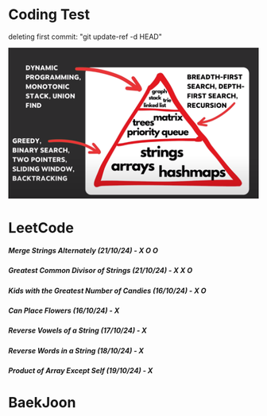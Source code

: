 # Coding Test

deleting first commit: "git update-ref -d HEAD"


![Image](image.png)

# LeetCode
##### Merge Strings Alternately (21/10/24) - X O O
##### Greatest Common Divisor of Strings (21/10/24) - X X O
##### Kids with the Greatest Number of Candies (16/10/24) - X O
##### Can Place Flowers (16/10/24) - X
##### Reverse Vowels of a String (17/10/24) - X
##### Reverse Words in a String (18/10/24) - X
##### Product of Array Except Self (19/10/24) - X
# BaekJoon 
##### 

